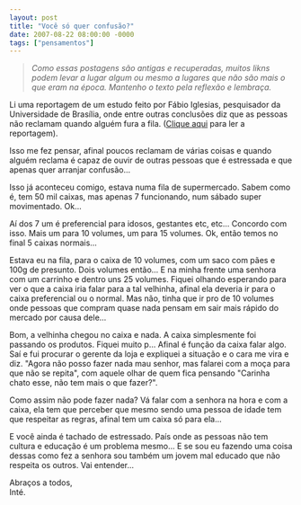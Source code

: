```yaml
---
layout: post
title: "Você só quer confusão?"
date: 2007-08-22 08:00:00 -0000
tags: ["pensamentos"]
---
```

>*Como essas postagens são antigas e recuperadas, muitos likns podem levar a lugar algum ou mesmo a lugares que não são mais o que eram na época. Mantenho o texto pela reflexão e lembraça.*

Li uma reportagem de um estudo feito por Fábio Iglesias, pesquisador da Universidade de Brasília, onde entre outras conclusões diz que as pessoas não reclamam quando alguém fura a fila. (<a href="http://revistagalileu.globo.com/EditoraGlobo/componentes/article/edg_article_print/1,3916,1004240-1719-1,00.html" class="linkum">Clique aqui</a> para ler a reportagem).

Isso me fez pensar, afinal poucos reclamam de várias coisas e quando alguém reclama é capaz de ouvir de outras pessoas que é estressada e que apenas quer arranjar confusão...

Isso já aconteceu comigo, estava numa fila de supermercado. Sabem como é, tem 50 mil caixas, mas apenas 7 funcionando, num sábado super movimentado. Ok...

Aí dos 7 um é preferencial para idosos, gestantes etc, etc... Concordo com isso. Mais um para 10 volumes, um para 15 volumes. Ok, então temos no final 5 caixas normais...

Estava eu na fila, para o caixa de 10 volumes, com um saco com pães e 100g de presunto. Dois volumes então... E na minha frente uma senhora com um carrinho e dentro uns 25 volumes. Fiquei olhando esperando para ver o que a caixa iria falar para a tal velhinha, afinal ela deveria ir para o caixa preferencial ou o normal. Mas não, tinha que ir pro de 10 volumes onde pessoas que compram quase nada pensam em sair mais rápido do mercado por causa dele...

Bom, a velhinha chegou no caixa e nada. A caixa simplesmente foi passando os produtos. Fiquei muito p... Afinal é função da caixa falar algo. Saí e fui procurar o gerente da loja e expliquei a situação e o cara me vira e diz. "Agora não posso fazer nada mau senhor, mas falarei com a moça para que não se repita", com aquele olhar de quem fica pensando "Carinha chato esse, não tem mais o que fazer?".

Como assim não pode fazer nada? Vá falar com a senhora na hora e com a caixa, ela tem que perceber que mesmo sendo uma pessoa de idade tem que respeitar as regras, afinal tem um caixa só para ela...

E você ainda é tachado de estressado. País onde as pessoas não tem cultura e educação é um problema mesmo... E se sou eu fazendo uma coisa dessas como fez a senhora sou também um jovem mal educado que não respeita os outros. Vai entender...

Abraços a todos,  
Inté.